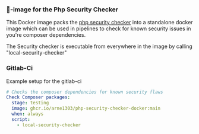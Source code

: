 ### 🐳-image for the Php Security Checker

This Docker image packs the [php security checker](https://github.com/fabpot/local-php-security-checker) into a standalone docker image which can be used in pipelines to check for known security issues in you're composer dependencies.

The Security checker is executable from everywhere in the image by calling "local-security-checker"


### Gitlab-Ci

Example setup for the gitlab-ci

```yaml
# Checks the composer dependencies for known security flaws
Check Composer packages:
  stage: testing
  image: ghcr.io/arne1303/php-security-checker-docker:main
  when: always
  script:
    - local-security-checker
```